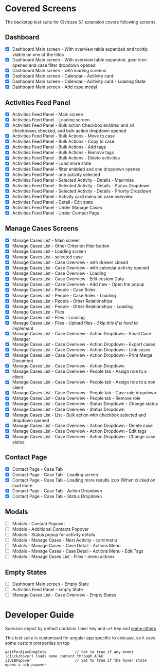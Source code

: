 # Covered Screens
The backstop test suite for Civicase 5.1 extension covers following screens

## Dashboard
- [x] Dashboard Main screen - With overview table expanded and tooltip visible on one of the titles
- [x] Dashboard Main screen - With overview table expanded, gear icon opened and case filter dropdown opened
- [x] Dashboard Main screen - with loading screens
- [x] Dashboard Main screen - Calendar - Acitivity card
- [x] Dashboard Main screen - Calendar - Acitivity card - Loading State
- [x] Dashboard Main screen - Add case modal

## Activities Feed Panel
- [x] Activities Feed Panel - Main screen
- [x] Activities Feed Panel - Loading screen
- [x] Activities Feed Panel - Bulk action Checkbox enabled and all checkboxes checked, and bulk action dropdown opened
- [x] Activities Feed Panel - Bulk Actions - Move to case
- [x] Activities Feed Panel - Bulk Actions - Copy to case
- [x] Activities Feed Panel - Bulk Actions - Add tags
- [x] Activities Feed Panel - Bulk Actions - Remove tags
- [x] Activities Feed Panel - Bulk Actions - Delete activities
- [x] Activities Feed Panel - Load more state
- [x] Activities Feed Panel - filter enabled and one dropdown opened
- [x] Activities Feed Panel - one activity selected
- [x] Activities Feed Panel - Selected Activity - Details - Maximise
- [x] Activities Feed Panel - Selected Activity - Details - Status Dropdown
- [x] Activities Feed Panel - Selected Activity - Details - Priority Dropdown
- [x] Activities Feed Panel - Activity card menu on case overview
- [x] Activities Feed Panel - Detail - Edit state
- [x] Activities Feed Panel - Under Manage Cases
- [x] Activities Feed Panel - Under Contact Page

## Manage Cases Screens
- [x] Manage Cases List - Main screen
- [x] Manage Cases List - Other Criterion filter button
- [x] Manage Cases List - Loading screen
- [x] Manage Cases List - selected case
- [x] Manage Cases List - Case Overview - with drawer closed
- [x] Manage Cases List - Case Overview - with calendar activity opened
- [x] Manage Cases List - Case Overview - Loading
- [x] Manage Cases List - Case Overview - Edit custom Data
- [x] Manage Cases List - Case Overview - Add new - Open the popup
- [x] Manage Cases List - People - Case Roles
- [x] Manage Cases List - People - Case Roles - Loading
- [x] Manage Cases List - People - Other Relationships
- [x] Manage Cases List - People - Other Relationships - Loading
- [x] Manage Cases List - Files
- [x] Manage Cases List - Files - Loading
- [x] Manage Cases List - Files - Upload files - *Skip this if is hard to implement*
- [x] Manage Cases List - Case Overview - Action Dropdown - Email Case Manager
- [x] Manage Cases List - Case Overview - Action Dropdown - Export cases
- [x] Manage Cases List - Case Overview - Action Dropdown - Link cases
- [x] Manage Cases List - Case Overview - Action Dropdown - Print Merge Document
- [x] Manage Cases List - Case Overview - Action Dropdown
- [x] Manage Cases List - Case Overview - People tab - Assign role to a client
- [x] Manage Cases List - Case Overview - People tab - Assign role to a non client
- [x] Manage Cases List - Case Overview - People tab - Case role dropdown
- [x] Manage Cases List - Case Overview - People tab - Remove role
- [x] Manage Cases List - Case Overview - Status Dropdown - Change status
- [x] Manage Cases List - Case Overview - Status Dropdown
- [x] Manage Cases List - List - Bulk action with checkbox selected and dropdown opened
- [x] Manage Cases List - Case Overview - Action Dropdown - Delete case
- [x] Manage Cases List - Case Overview - Action Dropdown - Edit tags
- [x] Manage Cases List - Case Overview - Action Dropdown - Change case status

## Contact Page
- [x] Contact Page - Case Tab
- [x] Contact Page - Case Tab - Loading screen
- [x] Contact Page - Case Tab - Loading more results icon (When clicked on load more
- [x] Contact Page - Case Tab - Action Dropdown
- [x] Contact Page - Case Tab - Status Dropdown

## Modals
- [ ] Modals - Contact Popover
- [ ] Modals - Additional Contacts Popover
- [ ] Modals - Status popup for activity details
- [ ] Modals - Manage Cases - Next Activity - card menu
- [ ] Modals - Manage Cases - Case Detail - Actions Menu
- [ ] Modals - Manage Cases - Case Detail - Actions Menu - Edit Tags
- [ ] Modals - Manage Cases List - Files - menu actions

## Empty States
- [ ] Dashboard Main screen - Empty State
- [ ] Activities Feed Panel - Empty State
- [ ] Manage Cases List - Case Overview - Empty States

# Developer Guide

Scenario object by default contains `label` key and `url` key and [some others](https://github.com/garris/BackstopJS#advanced-scenarios)

This test suite is customised for angular app specific to civicase, so it uses some custom prorperties on top

```
waitForAjaxComplete             // Set to true if any event (click/hover) loads some content through AJAX
isUIBPopover                    // Set to true if the hover state opens a uib popover
```
